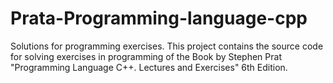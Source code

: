 # Prata-Programming-language-cpp
Solutions for programming exercises.
This project contains the source code for solving exercises in programming of the Book by Stephen Prat "Programming Language C++. Lectures and Exercises" 6th Edition.
